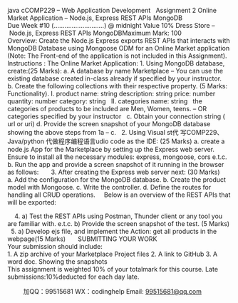 java cCOMP229 – Web Application Development
 
Assignment 2
Online Market Application – Node.js, Express REST APIs  MongoDB
Due Week #10 (……………………….) @ midnight
Value 10%
Dress Store – Node.js, Express REST APIs  MongoDB​Maximum Mark: 100
 
Overview: Create the Node.js Express exports REST APIs that interacts with MongoDB Database using Mongoose ODM for an Online Market application (Note: The Front-end of the application is not included in this Assignment).
 
Instructions :
The Online Market Application:
1. Using MongoDB database, create:(25 Marks):
a. A database by name Marketplace – You can use the existing database created in-class already if specified by your instructor.
b. Create the following collections with their respective property. (5 Marks: Functionality).
I. product
name: string
description: string
price: number
quantity: number
category: string
 
II. categories
name: string
 
the categories of products to be included are Men, Women, teens. – OR categories specified by your instructor
 
c. Obtain your connection string ( url or uri)
d. Provide the screen snapshot of your MongoDB database showing the above steps from 1a – c.
 
2. Using Visual st代 写COMP229、Java/python
代做程序编程语言udio code as the IDE: (25 Marks)
a. create a node.js App for the Marketplace by setting up the Express web server. Ensure to install all the necessary modules: express, mongoose, cors e.t.c.
b. Run the app and provide a screen snapshot of it running in the browser as follows:
 
 
 
3. After creating the Express web server next: (30 Marks)
a. Add the configuration for the MongoDB database.
b. Create the product model with Mongoose.
c. Write the controller.
d. Define the routes for handling all CRUD operations.
 
 
Below is an overview of the REST APIs that will be exported:
 
 


 
 
4. a) Test the REST APIs using Postman, Thunder client or any tool you are familiar with. e.t.c.
b) Provide the screen snapshot of the test. (5 Marks)
 
5. a) Develop ejs file, and implement the Action: get all products in the webpage(15 Marks)
 
 
 
SUBMITTING YOUR WORK
Your submission should include:
1. A zip archive of your Marketplace Project files
2. A link to GitHub
3. A word doc. Showing the snapshots
This assignment is weighted 10% of your totalmark for this course. Late submissions:10%deducted for each day late.

         
加QQ：99515681  WX：codinghelp  Email: 99515681@qq.com
